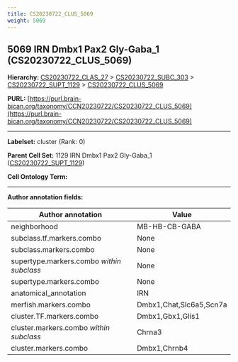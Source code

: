 ```yaml
---
title: CS20230722_CLUS_5069
weight: 5069
---
```

## 5069 IRN Dmbx1 Pax2 Gly-Gaba_1 (CS20230722_CLUS_5069)
<b>Hierarchy: </b>
[CS20230722_CLAS_27](../CS20230722_CLAS_27) >
[CS20230722_SUBC_303](../CS20230722_SUBC_303) >
[CS20230722_SUPT_1129](../CS20230722_SUPT_1129) >
[CS20230722_CLUS_5069](../CS20230722_CLUS_5069)

**PURL:** [https://purl.brain-bican.org/taxonomy/CCN20230722/CS20230722_CLUS_5069](https://purl.brain-bican.org/taxonomy/CCN20230722/CS20230722_CLUS_5069)

---


**Labelset:** cluster (Rank: 0)

**Parent Cell Set:** 1129 IRN Dmbx1 Pax2 Gly-Gaba_1 ([CS20230722_SUPT_1129](../CS20230722_SUPT_1129))



**Cell Ontology Term:** 

[MARKER GENES.]: #


---

[TRANSFERRED ANNOTATIONS.]: #


[AUTHOR ANNOTATION FIELDS.]: #


**Author annotation fields:**

| Author annotation | Value |
|-------------------|-------|
|neighborhood|MB-HB-CB-GABA|
|subclass.tf.markers.combo|None|
|subclass.markers.combo|None|
|supertype.markers.combo _within subclass_|None|
|supertype.markers.combo|None|
|anatomical_annotation|IRN|
|merfish.markers.combo|Dmbx1,Chat,Slc6a5,Scn7a|
|cluster.TF.markers.combo|Dmbx1,Gbx1,Glis1|
|cluster.markers.combo _within subclass_|Chrna3|
|cluster.markers.combo|Dmbx1,Chrnb4|
